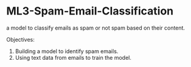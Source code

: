 # ML3-Spam-Email-Classification
a model to classify emails as spam or not spam based on their content.

Objectives:
1. Building a model to identify spam emails.
2. Using text data from emails to train the model.
